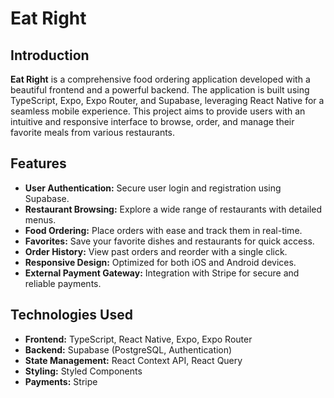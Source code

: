 # Eat Right

## Introduction

**Eat Right** is a comprehensive food ordering application developed with a beautiful frontend and a powerful backend. The application is built using TypeScript, Expo, Expo Router, and Supabase, leveraging React Native for a seamless mobile experience. This project aims to provide users with an intuitive and responsive interface to browse, order, and manage their favorite meals from various restaurants.

## Features

- **User Authentication:** Secure user login and registration using Supabase.
- **Restaurant Browsing:** Explore a wide range of restaurants with detailed menus.
- **Food Ordering:** Place orders with ease and track them in real-time.
- **Favorites:** Save your favorite dishes and restaurants for quick access.
- **Order History:** View past orders and reorder with a single click.
- **Responsive Design:** Optimized for both iOS and Android devices.
- **External Payment Gateway:** Integration with Stripe for secure and reliable payments.

## Technologies Used

- **Frontend:** TypeScript, React Native, Expo, Expo Router
- **Backend:** Supabase (PostgreSQL, Authentication)
- **State Management:** React Context API, React Query
- **Styling:** Styled Components
- **Payments:** Stripe
